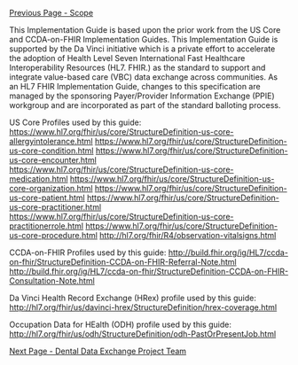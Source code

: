 [Previous Page - Scope](scope.html)

This Implementation Guide is based upon the prior work from the US Core and CCDA-on-FHIR Implementation Guides. This Implementation Guide is supported by the Da Vinci initiative which is a private effort to accelerate the adoption of Health Level Seven International Fast Healthcare Interoperability Resources (HL7. FHIR.) as the standard to support and integrate value-based care (VBC) data exchange across communities. As an HL7 FHIR Implementation Guide, changes to this specification are managed by the sponsoring Payer/Provider Information Exchange (PPIE) workgroup and are incorporated as part of the standard balloting process.

US Core Profiles used by this guide:
https://www.hl7.org/fhir/us/core/StructureDefinition-us-core-allergyintolerance.html
https://www.hl7.org/fhir/us/core/StructureDefinition-us-core-condition.html
https://www.hl7.org/fhir/us/core/StructureDefinition-us-core-encounter.html
https://www.hl7.org/fhir/us/core/StructureDefinition-us-core-medication.html
https://www.hl7.org/fhir/us/core/StructureDefinition-us-core-organization.html
https://www.hl7.org/fhir/us/core/StructureDefinition-us-core-patient.html
https://www.hl7.org/fhir/us/core/StructureDefinition-us-core-practitioner.html
https://www.hl7.org/fhir/us/core/StructureDefinition-us-core-practitionerrole.html
https://www.hl7.org/fhir/us/core/StructureDefinition-us-core-procedure.html
http://hl7.org/fhir/R4/observation-vitalsigns.html

CCDA-on-FHIR Profiles used by this guide:
http://build.fhir.org/ig/HL7/ccda-on-fhir/StructureDefinition-CCDA-on-FHIR-Referral-Note.html
http://build.fhir.org/ig/HL7/ccda-on-fhir/StructureDefinition-CCDA-on-FHIR-Consultation-Note.html

Da Vinci Health Record Exchange (HRex) profile used by this guide:
http://hl7.org/fhir/us/davinci-hrex/StructureDefinition/hrex-coverage.html

Occupation Data for HEalth (ODH) profile used by this guide:
http://hl7.org/fhir/us/odh/StructureDefinition/odh-PastOrPresentJob.html

[Next Page - Dental Data Exchange Project Team](team.html)